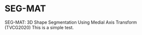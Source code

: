 # SEG-MAT
SEG-MAT: 3D Shape Segmentation Using Medial Axis Transform (TVCG2020)
This is a simple test.
